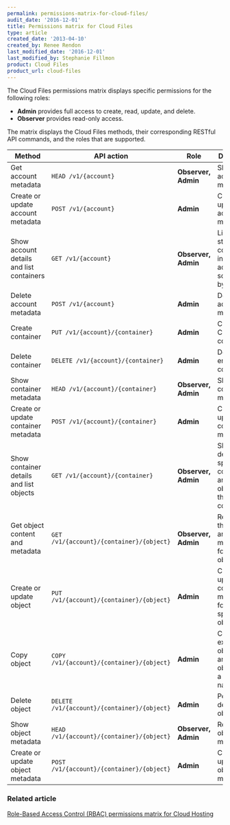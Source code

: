 ```yaml
---
permalink: permissions-matrix-for-cloud-files/
audit_date: '2016-12-01'
title: Permissions matrix for Cloud Files
type: article
created_date: '2013-04-10'
created_by: Renee Rendon
last_modified_date: '2016-12-01'
last_modified_by: Stephanie Fillmon
product: Cloud Files
product_url: cloud-files
---
```


The Cloud Files permissions matrix displays specific permissions for the following roles:

- **Admin** provides full access to create, read, update, and delete.
- **Observer** provides read-only access.

The matrix displays the Cloud Files methods, their corresponding RESTful API commands, and the roles that are supported.

Method | API action | Role | Description
------ | ---------- | ---- | -----------
Get account metadata | `HEAD /v1/{account}` | **Observer, Admin** | Shows account metadata.
Create or update account metadata | `POST /v1/{account}` | **Admin** | Creates or updates account metadata.
Show account details and list containers | `GET /v1/{account}` | **Observer, Admin** | Lists the storage containers in your account and sorts them by name.
Delete account metadata | `POST /v1/{account}` | **Admin** | Deletes account metadata.
Create container | `PUT /v1/{account}/{container}` | **Admin** | Creates a Cloud Files container.
Delete container | `DELETE /v1/{account}/{container}` | **Admin** | Deletes an empty container.
Show container metadata | `HEAD /v1/{account}/{container}` | **Observer, Admin** | Shows container metadata.
Create or update container metadata | `POST /v1/{account}/{container}` | **Admin** | Creates or updates the container metadata.
Show container details and list objects | `GET /v1/{account}/{container}` | **Observer, Admin** | Shows details for a specified container and lists objects in the container.
Get object content and metadata | `GET /v1/{account}/{container}/{object}` | **Observer, Admin** | Retrieves the content and metadata for the object.
Create or update object | `PUT /v1/{account}/{container}/{object}` | **Admin** | Creates or updates the content and metadata for a specified object.
Copy object | `COPY /v1/{account}/{container}/{object}` | **Admin** | Copies an existing object to another object with a new name.
Delete object | `DELETE /v1/{account}/{container}/{object}` | **Admin** | Permanently deletes an object.
Show object metadata | `HEAD /v1/{account}/{container}/{object}` | **Observer, Admin** | Retrieves object metadata.
Create or update object metadata | `POST /v1/{account}/{container}/{object}` |  **Admin** | Creates or updates object metadata.

### Related article

[Role-Based Access Control (RBAC) permissions matrix for Cloud Hosting](/support/how-to/permissions-matrix-for-role-based-access-control-rbac)
